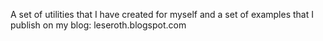 A set of utilities that I have created for myself and a set of examples that I publish on my blog: leseroth.blogspot.com